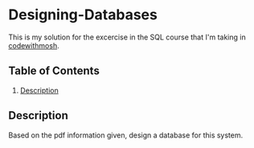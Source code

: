 # Designing-Databases

This is my solution for the excercise in the SQL course that I'm taking in [codewithmosh](https://codewithmosh.com/p/complete-sql-mastery).

## Table of Contents

1. [Description](##Description)

   
## Description

Based on the pdf information given, design a database for this system. 

<!---
<img src="docs/flight image.png">

<p align="center">
  Choi, S. (2017) Image 1, Unsplash. Available at: https://unsplash.com/photos/shallow-focus-photography-of-people-inside-of-passenger-plane-tTfDMaRq-FE (Accessed: 26 June 2024).
</p>
--->

<!---
>[!NOTE]
>Esto es para poner una nota

>[!TIP]
>Esto es para poner una tip/idea

>[!IMPORTANT]
>Esto es para poner algo importante

>[!WARNING]
>Esto es para poner una alerta

>[!CAUTION]
>Esto es para poner una precaucion
--->
<!---
```
├── README.md
├── data
├── notebooks
│ ├── income_prediction.ipynb
└── requirements.txt
```
--->

<!---

--->
